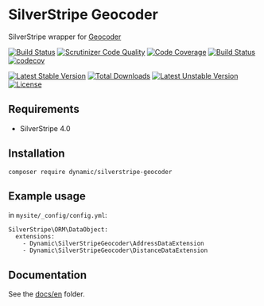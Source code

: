 # SilverStripe Geocoder

SilverStripe wrapper for [Geocoder](https://github.com/geocoder-php/Geocoder)

[![Build Status](https://travis-ci.org/dynamic/silverstripe-geocoder.svg?branch=master)](https://travis-ci.org/dynamic/silverstripe-geocoder)
[![Scrutinizer Code Quality](https://scrutinizer-ci.com/g/dynamic/silverstripe-geocoder/badges/quality-score.png?b=master)](https://scrutinizer-ci.com/g/dynamic/silverstripe-geocoder/?branch=master)
[![Code Coverage](https://scrutinizer-ci.com/g/dynamic/silverstripe-geocoder/badges/coverage.png?b=master)](https://scrutinizer-ci.com/g/dynamic/silverstripe-geocoder/?branch=master)
[![Build Status](https://scrutinizer-ci.com/g/dynamic/silverstripe-geocoder/badges/build.png?b=master)](https://scrutinizer-ci.com/g/dynamic/silverstripe-geocoder/build-status/master)
[![codecov](https://codecov.io/gh/dynamic/silverstripe-geocoder/branch/master/graph/badge.svg)](https://codecov.io/gh/dynamic/silverstripe-geocoder)

[![Latest Stable Version](https://poser.pugx.org/dynamic/silverstripe-geocoder/v/stable)](https://packagist.org/packages/dynamic/silverstripe-geocoder)
[![Total Downloads](https://poser.pugx.org/dynamic/silverstripe-geocoder/downloads)](https://packagist.org/packages/dynamic/silverstripe-geocoder)
[![Latest Unstable Version](https://poser.pugx.org/dynamic/silverstripe-geocoder/v/unstable)](https://packagist.org/packages/dynamic/silverstripe-geocoder)
[![License](https://poser.pugx.org/dynamic/silverstripe-geocoder/license)](https://packagist.org/packages/dynamic/silverstripe-geocoder)

## Requirements

- SilverStripe 4.0

## Installation

`composer require dynamic/silverstripe-geocoder`

## Example usage

in `mysite/_config/config.yml`:

```
SilverStripe\ORM\DataObject:
  extensions:
    - Dynamic\SilverStripeGeocoder\AddressDataExtension
    - Dynamic\SilverStripeGeocoder\DistanceDataExtension
```

## Documentation

See the [docs/en](docs/en/index.md) folder.
